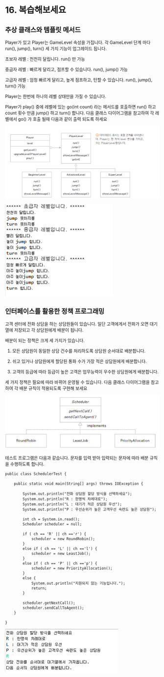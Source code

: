 # 16. 복습해보세요

## 추상 클래스와 템플릿 메서드

Player가 있고 Player는 GameLevel 속성을 가집니다. 각 GameLevel 단계 마다 run(), jump(), turn() 세 가지 기능이 업그레이드 됩니다. 

초보자 레벨 : 천천히 달립니다. run() 만 가능

중급자 레벨 : 빠르게 달리고, 점프할 수 있습니다. run(), jump() 가능

고급자 레벨 : 엄청 빠르게 달리고, 높게 점프하고, 턴할 수 있습니다. run(), jump(), turn() 가능

Player는 한번에 하나의 레벨 상태만을 가질 수 있습니다.

Player가 play() 중에 레벨에 있는 go(int count) 라는 메서드를 호출하면 run() 하고 count 횟수 만큼 jump() 하고 turn() 합니다. 다음 클래스 다이어그램을 참고하여 각 레벨에서 go() 가 호출 될때 다음과 같이 출력 되도록 하세요

![player](./img/player.png)

![out](./img/out.PNG)


## 인터페이스를 활용한 정책 프로그래밍

고객 센터에 전화 상담을 하는 상담원들이 있습니다. 일단 고객에게서 전화가 오면 대기열에 저장되고 각 상담원에게 배분이 됩니다. 

배분이 되는 정책은 크게 세 가지가 있습니다.

1. 모든 상담원이 동일한 상담 건수를 처리하도록 상담원 순서대로 배분합니다.

2. 쉬고 있거나 상담원에게 할당된 통화 수가 가장 적은 상담원에게 배분합니다.

3. 고객의 등급에 따라 등급이 높은 고객은 업무능력이 우수한 상담원에게 배분합니다. 

세 가지 정책은 필요에 따라 바뀌어 운영될 수 있습니다. 다음 클래스 다이어그램을 참고하여 각 배분 규칙이 적용되도록 구현해 보세요

![scheduler](./img/scheduler.png)


테스트 프로그램은 다음과 같습니다. 문자를 입력 받아 입력되는 문자에 따라 배분 규칙을 수행하도록 합니다.

```
public class SchedulerTest {

	public static void main(String[] args) throws IOException {

		System.out.println("전화 상담원 할당 방식을 선택하세요");
		System.out.println("R : 한명씩 차례대로");
		System.out.println("L : 대기가 적은 상담원 우선");
		System.out.println("P : 우선순위가 높은 고객우선 숙련도 높은 상담원");
		
		int ch = System.in.read();
		Scheduler scheduler = null;
		
		if ( ch == 'R' || ch =='r') {
			scheduler = new RoundRobin();
		}
		else if ( ch == 'L' || ch =='l') {
			scheduler = new LeastJob();
		}
		else if ( ch == 'P' || ch =='p') {
			scheduler = new PriorityAllocation();
		}
		else {
			System.out.println("지원되지 않는 기능입니다.");
			return;
		}
		
		scheduler.getNextCall();
		scheduler.sendCallToAgent();
	}

}
```
![sout](./img/sout.png)